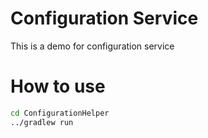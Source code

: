 # Configuration Service

This is a demo for configuration service

# How to use

```bash
cd ConfigurationHelper
../gradlew run
```